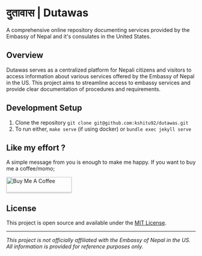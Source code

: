 # दुतावास | Dutawas

A comprehensive online repository documenting services provided by the Embassy of Nepal and it's consulates in the United States.

## Overview

Dutawas serves as a centralized platform for Nepali citizens and visitors to access information about various services offered by the Embassy of Nepal in the US. This project aims to streamline access to embassy services and provide clear documentation of procedures and requirements.

## Development Setup

1. Clone the repository `git clone git@github.com:kshitu92/dutawas.git`
2. To run either, `make serve` (if using docker) or `bundle exec jekyll serve`

## Like my effort ?

A simple message from you is enough to make me happy. If you want to buy me a coffee/momo; 

<a href="https://www.buymeacoffee.com/kshitu92" target="_blank"><img src="https://www.buymeacoffee.com/assets/img/custom_images/orange_img.png" alt="Buy Me A Coffee" style="height: 41px !important;width: 174px !important;box-shadow: 0px 3px 2px 0px rgba(190, 190, 190, 0.5) !important;-webkit-box-shadow: 0px 3px 2px 0px rgba(190, 190, 190, 0.5) !important;" ></a>


## License

This project is open source and available under the [MIT License](LICENSE).

---
*This project is not officially affiliated with the Embassy of Nepal in the US. All information is provided for reference purposes only.*

